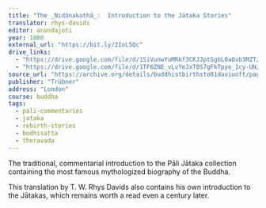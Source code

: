 ```yaml
---
title: "The _Nidānakathā_:  Introduction to the Jātaka Stories"
translator: rhys-davids
editor: anandajoti
year: 1880
external_url: "https://bit.ly/2IoL5Qc"
drive_links:
  - "https://drive.google.com/file/d/1SiVunwYuMRkf3CKJJptSgbL0aOvb3MZT/view?usp=drivesdk"
  - "https://drive.google.com/file/d/1TF6ZNE_vLvYeJxT0S7gFkTpye_1cy-UN/view?usp=drivesdk"
source_url: "https://archive.org/details/buddhistbirthsto01daviuoft/page/n3/mode/2up"
publisher: "Trübner"
address: "London"
course: buddha
tags:
  - pali-commentaries
  - jataka
  - rebirth-stories
  - bodhisatta
  - theravada
---
```


The traditional, commentarial introduction to the Pāli Jātaka collection containing the most famous mythologized biography of the Buddha.

This translation by T. W. Rhys Davids also contains his own introduction to the Jātakas, which remains worth a read even a century later.
